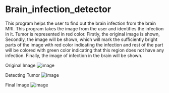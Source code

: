 # Brain_infection_detector
This program helps the user to find out the brain infection from the brain MRI. This program takes the image from the user and identifies the infection in it. Tumor is represented in red color. Firstly, the original image is shown, Secondly, the image will be shown, which will mark the sufficiently bright parts of the image with red color indicating the infection and rest of the part will be colored with green color indicating that this region does not have any infection. Finally, the image of infection in the brain will be shown.

Original Image
![image](https://user-images.githubusercontent.com/63737394/138554558-03907a13-33d6-4daa-9c33-0308d0f25703.png)

Detecting Tumor
![image](https://user-images.githubusercontent.com/63737394/138554579-ddb5390c-ab01-40dd-b456-387ab19957fb.png)

Final Image
![image](https://user-images.githubusercontent.com/63737394/138554591-63f24f3a-6241-4c30-b043-78bf35ad5872.png)
